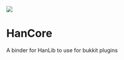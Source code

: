 [![](https://jitpack.io/v/Hanro50/HanCore.svg)](https://jitpack.io/#Hanro50/HanCore)

# HanCore
A binder for HanLib to use for bukkit plugins
